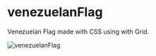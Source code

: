 # venezuelanFlag
Venezuelan Flag made with CSS using with Grid.

![venezuelanFlag](https://i.imgur.com/FSiLHfk.png "venezuelanFlag")
